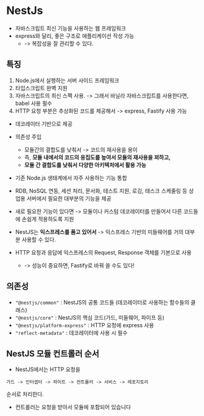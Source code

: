 # NestJs 

- 자바스크립트 최신 기능을 사용하는 웹 프레임워크 
- express와 달리, 좋은 구조로 애플리케이션 작성 가능 
  - -> 복잡성을 잘 관리할 수 있다.

## 특징 

1. Node.js에서 실행하는 서버 사이드 프레임워크
2. 타입스크립트 완벽 지원 
3. 자바스크립트의 최신 스펙 사용. -> 그래서 바닐라 자바스크립트를 사용한다면, babel 사용 필수
4. HTTP 요청 부분은 추상화된 코드를 제공해서 -> express, Fastify 사용 가능 

- 데코레이터 기반으로 제공

- 의존성 주입 
  - 모듈간의 결합도를 낮춰서 -> 코드의 재사용을 용이
  - 즉, **모듈 내에서의 코드의 응집도를 높여서 모듈의 재사용을 꾀하고,** 
  - **모듈 간 결합도를 낮춰서 다양한 아키텍처에서 활용 가능**

- 기존 Node.js 생태계에서 자주 사용하는 기능 통합
- RDB, NoSQL 연동, 세션 처리, 문서화, 테스트 지원, 로깅, 태스크 스케줄링 등 상업용 서버에서 필요한 대부분의 기능을 제공
- 새로 필요한 기능이 있다면 -> 모듈이나 커스텀 데코레이터를 만들어서 다른 코드들에 손쉽게 적용하도록 지원

-  NestJS는 **익스프레스를 품고 있어서** -> 익스프레스 기반의 미들웨어를 거의 대부분 사용할 수 있다.
- HTTP 요청과 응답에 익스프레스의 Request, Response 객체를 기본으로 사용
  - -> 성능이 중요하면, Fastify로 바꿔 쓸 수도 있다!


## 의존성 

- `"@nestjs/common"`           : NestJS의 공통 코드들 (데코레이터로 사용하는 함수들의 클래스)
- `"@nestjs/core"`             : NestJS의 핵심 코드(가드, 미들웨어, 파이프 등)
- `"@nestjs/platform-express"` : HTTP 요청에 express 사용 
- `"reflect-metadata"`         : 데코레이터에 사용 시 필수


## NestJS 모듈 컨트롤러 순서

- NestJS에서는 HTTP 요청을 
```text
가드 -> 인터셉터 -> 파이트 -> 컨트롤러 -> 서비스 -> 레포지토리
```
순서로 처리한다. 

- 컨트롤러는 요청을 받아서 모듈에 포함되어 있습니다
